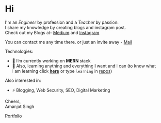 # Hi
<!--
<p>
  <a href="https://www.linkedin.com/in/amanjot-singh-398731131/[removed]" rel="nofollow noreferrer">
    <img src="https://i.stack.imgur.com/gVE0j.png" alt="linkedin"/>
  </a> &nbsp; 
  <a href="https://amanjotsinghdhunna.medium.com/[removed]" rel="nofollow noreferrer">
    <img src="https://i.stack.imgur.com/tskMh.png" alt="github"/ >
  </a>
</p>


**amanjotsinghdhunna/amanjotsinghdhunna** is a ✨ _special_ ✨ repository because its `README.md` (this file) appears on your GitHub profile.

Here are some ideas to get you started:
- 🤔 I’m looking for help with ...
- 👯 I’m looking to collaborate on ...
- 💬 Ask me about ...
- 📫 How to reach me: ...
- 😄 Pronouns: ...
- ⚡ Fun fact: ...

-->

I'm an <em>Engineer</em> by profession and a <em>Teacher</em> by passion.  
I share my knowledge by creating blogs and instagram post.  
Check out my Blogs at- [Medium](https://amandhunna.medium.com) and [Instagram](https://www.instagram.com/amandhunna.dev/)

You can contact me any time there. or just an invite away - [Mail](mailto:amamjotsingh260@gmail.com)

Technologies:

- 🔭 I’m currently working on <strong>MERN</strong> stack
- 🌱 Also, learning anything and everything I want and I can (to know what I am learning click <strong>[here](https://github.com/amandhunna?tab=repositories&q=learning&type=&language=&sort=)</strong>  or type ``learning`` in [repos](https://github.com/dev-amandhunna?tab=repositories))

Also interested in:
- ⚡ Blogging, Web Security, SEO, Digital Marketing


Cheers,  
Amanjot Singh  

[Portfolio](https://amanjotsinghdhunna.netlify.app)
